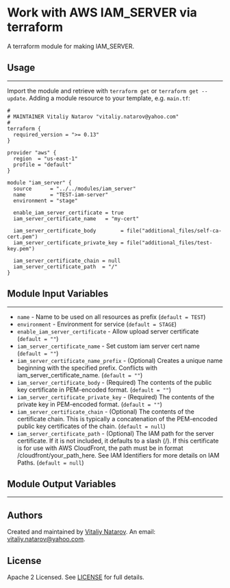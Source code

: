 # Work with AWS IAM_SERVER via terraform

A terraform module for making IAM_SERVER.


## Usage
----------------------
Import the module and retrieve with ```terraform get``` or ```terraform get --update```. Adding a module resource to your template, e.g. `main.tf`:

```
#
# MAINTAINER Vitaliy Natarov "vitaliy.natarov@yahoo.com"
#
terraform {
  required_version = ">= 0.13"
}

provider "aws" {
  region  = "us-east-1"
  profile = "default"
}

module "iam_server" {
  source      = "../../modules/iam_server"
  name        = "TEST-iam-server"
  environment = "stage"

  enable_iam_server_certificate = true
  iam_server_certificate_name   = "my-cert"

  iam_server_certificate_body        = file("additional_files/self-ca-cert.pem")
  iam_server_certificate_private_key = file("additional_files/test-key.pem")

  iam_server_certificate_chain = null
  iam_server_certificate_path  = "/"
}
```

## Module Input Variables
----------------------
- `name` - Name to be used on all resources as prefix (`default = TEST`)
- `environment` - Environment for service (`default = STAGE`)
- `enable_iam_server_certificate` - Allow upload server certificate (`default = ""`)
- `iam_server_certificate_name` - Set custom iam server cert name (`default = ""`)
- `iam_server_certificate_name_prefix` - (Optional) Creates a unique name beginning with the specified prefix. Conflicts with iam_server_certificate_name. (`default = ""`)
- `iam_server_certificate_body` - (Required) The contents of the public key certificate in PEM-encoded format. (`default = ""`)
- `iam_server_certificate_private_key` - (Required) The contents of the private key in PEM-encoded format. (`default = ""`)
- `iam_server_certificate_chain` - (Optional) The contents of the certificate chain. This is typically a concatenation of the PEM-encoded public key certificates of the chain. (`default = null`)
- `iam_server_certificate_path` - (Optional) The IAM path for the server certificate. If it is not included, it defaults to a slash (/). If this certificate is for use with AWS CloudFront, the path must be in format /cloudfront/your_path_here. See IAM Identifiers for more details on IAM Paths. (`default = null`)

## Module Output Variables
----------------------


## Authors

Created and maintained by [Vitaliy Natarov](https://github.com/SebastianUA). An email: [vitaliy.natarov@yahoo.com](vitaliy.natarov@yahoo.com).

## License

Apache 2 Licensed. See [LICENSE](https://github.com/SebastianUA/terraform/blob/master/LICENSE) for full details.
